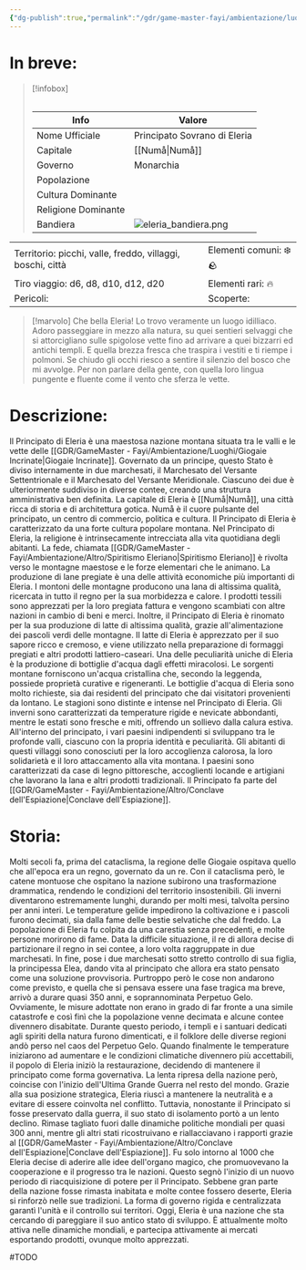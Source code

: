 ```yaml
---
{"dg-publish":true,"permalink":"/gdr/game-master-fayi/ambientazione/luoghi/principato-eleria/","tags":["gdr"]}
---
```



# In breve:

>[!infobox]
>######
>| Info | Valore |
>|--- | ---|
>| Nome Ufficiale | Principato Sovrano di Eleria|
>| Capitale | [[Numå\|Numå]] |
>|Governo | Monarchia |
>| Popolazione | |
>| Cultura Dominante | |
>| Religione Dominante||
>| Bandiera | ![eleria_bandiera.png](/img/user/Allegati/eleria_bandiera.png) |


|                                                      |                                                         |
|:---------------------------------------------------- |:------------------------------------------------------- |
| Territorio: picchi, valle, freddo, villaggi, boschi, città| Elementi comuni: ❄️ 🪨 |
| Tiro viaggio: d6, d8, d10, d12, d20 | Elementi rari: 🔥    |
| Pericoli:                                            | Scoperte:                                               |

>[!marvolo]
>Che bella Eleria! 
>Lo trovo veramente un luogo idilliaco. Adoro passeggiare in mezzo alla natura, su quei sentieri selvaggi che si attorcigliano sulle spigolose vette fino ad arrivare a quei bizzarri ed antichi templi. E quella brezza fresca che traspira i vestiti e ti riempe i polmoni. Se chiudo gli occhi riesco a sentire il silenzio del bosco che mi avvolge. Per non parlare della gente, con quella loro lingua pungente e fluente come il vento che sferza le vette.

# Descrizione:
Il Principato di Eleria è una maestosa nazione montana situata tra le valli e le vette delle [[GDR/GameMaster - Fayi/Ambientazione/Luoghi/Giogaie Incrinate\|Giogaie Incrinate]]. Governato da un principe, questo Stato è diviso internamente in due marchesati, il Marchesato del Versante Settentrionale e il Marchesato del Versante Meridionale. Ciascuno dei due è ulteriormente suddiviso in diverse contee, creando una struttura amministrativa ben definita.
La capitale di Eleria è [[Numå\|Numå]], una città ricca di storia e di architettura gotica. Numå è il cuore pulsante del principato, un centro di commercio, politica e cultura.
Il Principato di Eleria è caratterizzato da una forte cultura popolare montana.
Nel Principato di Eleria, la religione è intrinsecamente intrecciata alla vita quotidiana degli abitanti. La fede, chiamata [[GDR/GameMaster - Fayi/Ambientazione/Altro/Spiritismo Eleriano\|Spiritismo Eleriano]] è rivolta verso le montagne maestose e le forze elementari che le animano.
La produzione di lane pregiate è una delle attività economiche più importanti di Eleria. I montoni delle montagne producono una lana di altissima qualità, ricercata in tutto il regno per la sua morbidezza e calore. I prodotti tessili sono apprezzati per la loro pregiata fattura e vengono scambiati con altre nazioni in cambio di beni e merci.
Inoltre, il Principato di Eleria è rinomato per la sua produzione di latte di altissima qualità, grazie all'alimentazione dei pascoli verdi delle montagne. Il latte di Eleria è apprezzato per il suo sapore ricco e cremoso, e viene utilizzato nella preparazione di formaggi pregiati e altri prodotti lattiero-caseari.
Una delle peculiarità uniche di Eleria è la produzione di bottiglie d'acqua dagli effetti miracolosi. Le sorgenti montane forniscono un'acqua cristallina che, secondo la leggenda, possiede proprietà curative e rigeneranti. Le bottiglie d'acqua di Eleria sono molto richieste, sia dai residenti del principato che dai visitatori provenienti da lontano.
Le stagioni sono distinte e intense nel Principato di Eleria. Gli inverni sono caratterizzati da temperature rigide e nevicate abbondanti, mentre le estati sono fresche e miti, offrendo un sollievo dalla calura estiva. 
All'interno del principato, i vari paesini indipendenti si sviluppano tra le profonde valli, ciascuno con la propria identità e peculiarità. Gli abitanti di questi villaggi sono conosciuti per la loro accoglienza calorosa, la loro solidarietà e il loro attaccamento alla vita montana. I paesini sono caratterizzati da case di legno pittoresche, accoglienti locande e artigiani che lavorano la lana e altri prodotti tradizionali.
Il Principato fa parte del [[GDR/GameMaster - Fayi/Ambientazione/Altro/Conclave dell'Espiazione\|Conclave dell'Espiazione]].

# Storia:
Molti secoli fa, prima del cataclisma, la regione delle Giogaie ospitava quello che all'epoca era un regno, governato da un re.
Con il cataclisma però, le catene montuose che ospitano la nazione subirono una trasformazione drammatica, rendendo le condizioni del territorio insostenibili. Gli inverni diventarono estremamente lunghi, durando per molti mesi, talvolta persino per anni interi. Le temperature gelide impedirono la coltivazione e i pascoli furono decimati, sia dalla fame delle bestie selvatiche che dal freddo. La popolazione di Eleria fu colpita da una carestia senza precedenti, e molte persone morirono di fame. Data la difficile situazione, il re di allora decise di partizionare il regno in sei contee, a loro volta raggruppate in due marchesati. In fine, pose i due marchesati sotto stretto controllo di sua figlia, la principessa Elea, dando vita al principato che allora era stato pensato come una soluzione provvisoria.
Purtroppo però le cose non andarono come previsto, e quella che si pensava essere una fase tragica ma breve, arrivò a durare quasi 350 anni, e soprannominata Perpetuo Gelo. Ovviamente, le misure adottate non erano in grado di far fronte a una simile catastrofe e così finì che la popolazione venne decimata e alcune contee divennero disabitate.
Durante questo periodo, i templi e i santuari dedicati agli spiriti della natura furono dimenticati, e il folklore delle diverse regioni andò perso nel caos del Perpetuo Gelo.
Quando finalmente le temperature iniziarono ad aumentare e le condizioni climatiche divennero più accettabili, il popolo di Eleria iniziò la restaurazione, decidendo di mantenere il principato come forma governativa. La lenta ripresa della nazione però, coincise con l'inizio dell'Ultima Grande Guerra nel resto del mondo. Grazie alla sua posizione strategica, Eleria riuscì a mantenere la neutralità e a evitare di essere coinvolta nel conflitto.
Tuttavia, nonostante il Principato si fosse preservato dalla guerra, il suo stato di isolamento portò a un lento declino. Rimase tagliato fuori dalle dinamiche politiche mondiali per quasi 300 anni, mentre gli altri stati ricostruivano e riallacciavano i rapporti grazie al [[GDR/GameMaster - Fayi/Ambientazione/Altro/Conclave dell'Espiazione\|Conclave dell'Espiazione]].
Fu solo intorno al 1000 che Eleria decise di aderire alle idee dell'organo magico, che promuovevano la cooperazione e il progresso tra le nazioni. Questo segnò l'inizio di un nuovo periodo di riacquisizione di potere per il Principato. Sebbene gran parte della nazione fosse rimasta inabitata e molte contee fossero deserte, Eleria si rinforzò nelle sue tradizioni. La forma di governo rigida e centralizzata garantì l'unità e il controllo sui territori.
Oggi, Eleria è una nazione che sta cercando di pareggiare il suo antico stato di sviluppo. È attualmente molto attiva nelle dinamiche mondiali, e partecipa attivamente ai mercati esportando prodotti, ovunque molto apprezzati.

#TODO

